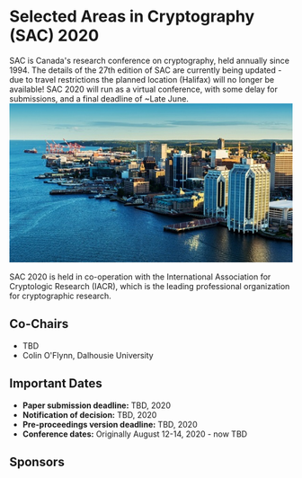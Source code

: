 # Selected Areas in Cryptography (SAC) 2020

SAC is Canada's research conference on cryptography, held annually since 1994. The details of the 27th edition of SAC are currently being updated - due to travel restrictions the planned location (Halifax) will no longer be available! SAC 2020 will run as a virtual conference, with some delay for submissions, and a final deadline of ~Late June.
![](images/halifax1.jpg)

SAC 2020 is held in co-operation with the International Association for Cryptologic Research (IACR), which is the leading professional organization for cryptographic research.

## Co-Chairs

* TBD
* Colin O'Flynn, Dalhousie University

## Important Dates

* **Paper submission deadline:**   TBD, 2020
* **Notification of decision:**   TBD, 2020
* **Pre-proceedings version deadline:**  TBD, 2020
* **Conference dates:**   Originally August 12-14, 2020 - now TBD

## Sponsors
